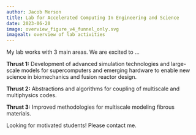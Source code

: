 ```yaml
---
author: Jacob Merson
title: Lab for Accelerated Computing In Engineering and Science
date: 2023-06-20
image: overview_figure_v4_funnel_only.svg
imagealt: overview of lab activities
---
```


<!-- ![lab overview](overview_figure_v4_funnel_only.svg) -->

My lab works with 3 main areas. We are excited to ... 

**Thrust 1:** Development of advanced simulation technologies and large-scale models for
supercomputers and emerging hardware to enable new science in biomechanics
and fusion reactor design.

**Thrust 2:** Abstractions and algorithms for coupling of multiscale and multiphysics codes.

**Thrust 3:** Improved methodologies for multiscale modeling fibrous materials.


Looking for motivated students! Please contact me.